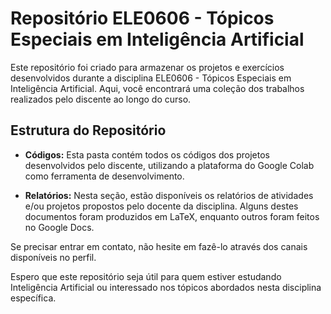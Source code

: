 # Repositório ELE0606 - Tópicos Especiais em Inteligência Artificial

Este repositório foi criado para armazenar os projetos e exercícios desenvolvidos durante a disciplina ELE0606 - Tópicos Especiais em Inteligência Artificial. Aqui, você encontrará uma coleção dos trabalhos realizados pelo discente ao longo do curso.

## Estrutura do Repositório

- **Códigos:** Esta pasta contém todos os códigos dos projetos desenvolvidos pelo discente, utilizando a plataforma do Google Colab como ferramenta de desenvolvimento.

- **Relatórios:** Nesta seção, estão disponíveis os relatórios de atividades e/ou projetos propostos pelo docente da disciplina. Alguns destes documentos foram produzidos em LaTeX, enquanto outros foram feitos no Google Docs.

Se precisar entrar em contato, não hesite em fazê-lo através dos canais disponíveis no perfil.

Espero que este repositório seja útil para quem estiver estudando Inteligência Artificial ou interessado nos tópicos abordados nesta disciplina específica.
